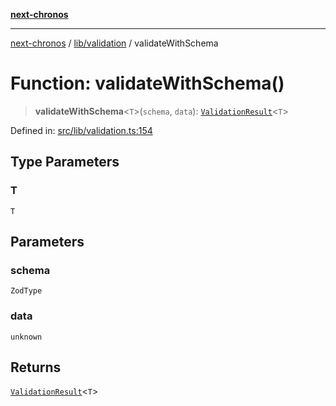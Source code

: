 [**next-chronos**](../../../README.md)

***

[next-chronos](../../../README.md) / [lib/validation](../README.md) / validateWithSchema

# Function: validateWithSchema()

> **validateWithSchema**\<`T`\>(`schema`, `data`): [`ValidationResult`](../type-aliases/ValidationResult.md)\<`T`\>

Defined in: [src/lib/validation.ts:154](https://github.com/Bababum95/next-chronos/blob/41860730c8dd12c16699269e1eee86402c8d1a9f/src/lib/validation.ts#L154)

## Type Parameters

### T

`T`

## Parameters

### schema

`ZodType`

### data

`unknown`

## Returns

[`ValidationResult`](../type-aliases/ValidationResult.md)\<`T`\>

